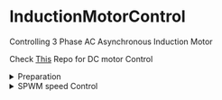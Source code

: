 # InductionMotorControl
Controlling 3 Phase AC Asynchronous Induction Motor

Check [This](https://github.com/GhajariAli/DCMotorControl) Repo for DC motor Control

<details>
<summary> Preparation </summary>
  
  <details>
    
  <summary> Motor Nameplate </summary>
  
  ![image](https://github.com/GhajariAli/InductionMotorControl/assets/124516346/79e54aa8-2c5a-48e7-a765-f435c64f1b8a)
  
  </details>
  
  <details>
    
  <summary> Designing the circuit </summary>
  
  I've Designed the control boad around this IC fro Infineon [IGCM04F60GAXKMA1](https://www.digikey.ca/en/products/detail/infineon-technologies/IGCM04F60GAXKMA1/5960098)
  
  Here is the video of testing the circuit and getting initial result:
  
   [ ![image](https://github.com/GhajariAli/InductionMotorControl/assets/124516346/e5c6398d-9890-4f7f-9bff-9ceaebefc4f3)](https://www.youtube.com/shorts/fg0to3o2meA)
  
  So I designed a PCB to get things going Faster, you can find the KiCAD design and initial code to run the motor in [THIS](https://github.com/GhajariAli/InductionMotorControl/tree/FirstCurcuitDesign) branch
  
  ![image](https://github.com/GhajariAli/InductionMotorControl/assets/124516346/7d180d9a-082e-4a4d-8e66-88960f138076)
  
  ![image](https://github.com/GhajariAli/InductionMotorControl/assets/124516346/3f589aea-a336-4bb9-9014-de208c041ac9)
  
  ![image](https://github.com/GhajariAli/InductionMotorControl/assets/124516346/ef48dafa-2c1b-447d-9f68-5755eeecb492)
  
  </details>
  
  <details>
    
  <summary> Adding Encoder </summary>
  Induction Motors are usally not controlled by a closed loop using encoder but to validate and verify my own work I'd like to have and encoder on the shaft.
  
  [here](https://www.aliexpress.com/item/4000094589182.html?spm=a2g0o.order_list.order_list_main.56.1fdd1802ZbFUS8) is the encoder I've used : 
  
  [![image](https://github.com/GhajariAli/InductionMotorControl/assets/124516346/795896b8-fc90-404c-ae55-26a9536d124e)](https://www.aliexpress.com/item/4000094589182.html?spm=a2g0o.order_list.order_list_main.51.55f218029jO34n)
  
  Below is what I've designed to mount the encoder, you'll find all 3D models in the same branch as mentioned in the circuit diagram section.
  
  ![image](https://github.com/GhajariAli/InductionMotorControl/assets/124516346/297e91bb-acf1-4c62-90d7-24dd36e4b6fe)
  
  ![image](https://github.com/GhajariAli/InductionMotorControl/assets/124516346/8133c074-e35b-4a94-ba1a-8fad14bfdc7c)
  
  Update: had to dessign and print the belt with TPU as it was not standard size turned out good:
  ![image](https://github.com/GhajariAli/InductionMotorControl/assets/124516346/2ccf072d-3609-425e-9b5c-a8dbe1ca8d47)![image](https://github.com/GhajariAli/InductionMotorControl/assets/124516346/12f8af9a-5037-403b-a2b7-296931cb89d1)
  
  </details>
  
  
  <details>
    
  <summary> Testing the PCB </summary>
  PCB came very good. had to change couple resistors and design a base for it:
  
  ![image](https://github.com/GhajariAli/InductionMotorControl/assets/124516346/a908310f-9bc8-4ede-8330-97254afd50d5)
  
  
  ![image](https://github.com/GhajariAli/InductionMotorControl/assets/124516346/dc448794-1e92-4b78-886b-6795ac4cf47f)
  
  and IT WORKS THE FIRST TRY!
  </details>
</details>

<details>
<summary> SPWM speed Control </summary>
  Here is the low and high side signals with only Hi side SPWM:

  ![image](https://github.com/GhajariAli/InductionMotorControl/assets/124516346/4c915218-dd75-4448-a4c3-bddfdc7c2a15)


  and here is the final output 3phase
  
  ![image](https://github.com/GhajariAli/InductionMotorControl/assets/124516346/6f450de8-868a-4954-a6fa-8d99349a4dc9)

  this made the motor run smoother, current is now lower and it makes less noise.
  
  This was great but the curent of the motor was not sinusoidal at all.

  Terrible waveform:

  ![image](https://github.com/GhajariAli/InductionMotorControl/assets/124516346/49cb9336-0ca4-43d3-95ef-016dc58e250c)

  
  the reason is behind this picture
  
  ![image](https://github.com/GhajariAli/InductionMotorControl/assets/124516346/a32e8d4d-7048-45a7-ada4-33ef95402a59)
  
  so the high and low are not equal value. So it's required to add low side SPWM as well
  Here is the gate signals with all SPWM
  
  ![image](https://github.com/GhajariAli/InductionMotorControl/assets/124516346/34480751-5da3-418a-ab56-f4fc3cccf62f)
  
  A Closer look
  
  ![image](https://github.com/GhajariAli/InductionMotorControl/assets/124516346/db0b6d2d-1c9f-4010-a593-8c8b6dd545a9)

  Here is how the SPWM signals on the High side look after passing through a Filter:
  
  ![image](https://github.com/GhajariAli/InductionMotorControl/assets/124516346/27b419d3-8280-424d-bd96-72d6e8db1adb)

  
  Now motor current is much more close to sinusoidal current
  
  ![image](https://github.com/GhajariAli/InductionMotorControl/assets/124516346/6fe1b854-5e3d-449c-a39a-18fb12fc57a5)

  here is how the syncronous speed, actual speed and slip looks like in a ramp to 50HZ and coast to stop. as you can see it's not great yet, need to source more voltage (currently only have 60VDC), I believe the V/F control can't go all the way to 50hz with 60 volt.

  ![image](https://github.com/GhajariAli/InductionMotorControl/assets/124516346/833b1ae0-6dea-473d-8f38-4d75518faed3)



</details>
